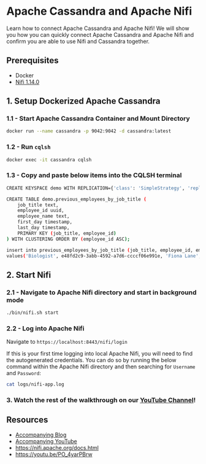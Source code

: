 # Apache Cassandra and Apache Nifi
Learn how to connect Apache Cassandra and Apache Nifi! We will show you how you can quickly connect Apache Cassandra and Apache Nifi and confirm you are able to use Nifi and Cassandra together.

## Prerequisites
- Docker
- [Nifi 1.14.0](https://nifi.apache.org/download.html)

## 1. Setup Dockerized Apache Cassandra

### 1.1 - Start Apache Cassandra Container and Mount Directory
```bash
docker run --name cassandra -p 9042:9042 -d cassandra:latest
```

### 1.2 - Run `cqlsh`
```bash
docker exec -it cassandra cqlsh
```

### 1.3 - Copy and paste below items into the CQLSH terminal
```bash
CREATE KEYSPACE demo WITH REPLICATION={'class': 'SimpleStrategy', 'replication_factor': 1};

CREATE TABLE demo.previous_employees_by_job_title (
    job_title text,
    employee_id uuid,
    employee_name text,
    first_day timestamp,
    last_day timestamp,
    PRIMARY KEY (job_title, employee_id)
) WITH CLUSTERING ORDER BY (employee_id ASC);

insert into previous_employees_by_job_title (job_title, employee_id, employee_name, first_day, last_day)
values('Biologist', e48fd2c9-3abb-4592-a7d6-ccccf06e991e, 'Fiona Lane', '2009-02-26 20:47:18Z', '2005-10-13 20:01:22Z') ;
```

## 2. Start Nifi

### 2.1 - Navigate to Apache Nifi directory and start in background mode
```bash
./bin/nifi.sh start
```
### 2.2 - Log into Apache Nifi
Navigate to `https://localhost:8443/nifi/login`

If this is your first time logging into local Apache Nifi, you will need to find the autogenerated credentials. You can do so by running the below command within the Apache Nifi directory and then searching for `Username` and `Password`:
```bash
cat logs/nifi-app.log
```

### 3. Watch the rest of the walkthrough on our [YouTube Channel](http://youtube.com/anantcorp)!

## Resources
- [Accompanying Blog]()
- [Accompanying YouTube]()
- https://nifi.apache.org/docs.html
- https://youtu.be/PO_4yarPBrw


